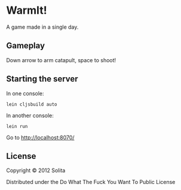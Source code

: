 # WarmIt!

A game made in a single day.


## Gameplay

Down arrow to arm catapult, space to shoot!


## Starting the server

In one console:

    lein cljsbuild auto

In another console:

    lein run

Go to <http://localhost:8070/>


## License

Copyright © 2012 Solita

Distributed under the Do What The Fuck You Want To Public License
